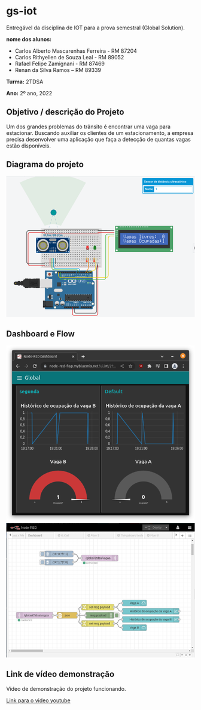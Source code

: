 # gs-iot
Entregável da disciplina de IOT para a prova semestral (Global Solution).

**nome dos alunos:** 
* Carlos Alberto Mascarenhas Ferreira - RM 87204 
* Carlos Rithyellen de Souza Leal - RM 89052
* Rafael Felipe Zamignani - RM 87469
* Renan da Silva Ramos – RM 89339

**Turma:** 2TDSA

**Ano:** 2º ano, 2022

## Objetivo / descrição do Projeto

Um dos grandes problemas do trânsito é encontrar uma vaga para estacionar. Buscando auxiliar os clientes de um estacionamento, a empresa precisa desenvolver uma aplicação que faça a detecção de quantas vagas estão disponíveis.

## Diagrama do projeto

<img src="./iot.png">

## Dashboard e Flow

<img src="./dashboard.png">
<img src="./flow.png">

## Link de vídeo demonstração

Vídeo de demonstração do projeto funcionando.

[Link para o video youtube](https://youtu.be/mveXqowYkQY)
